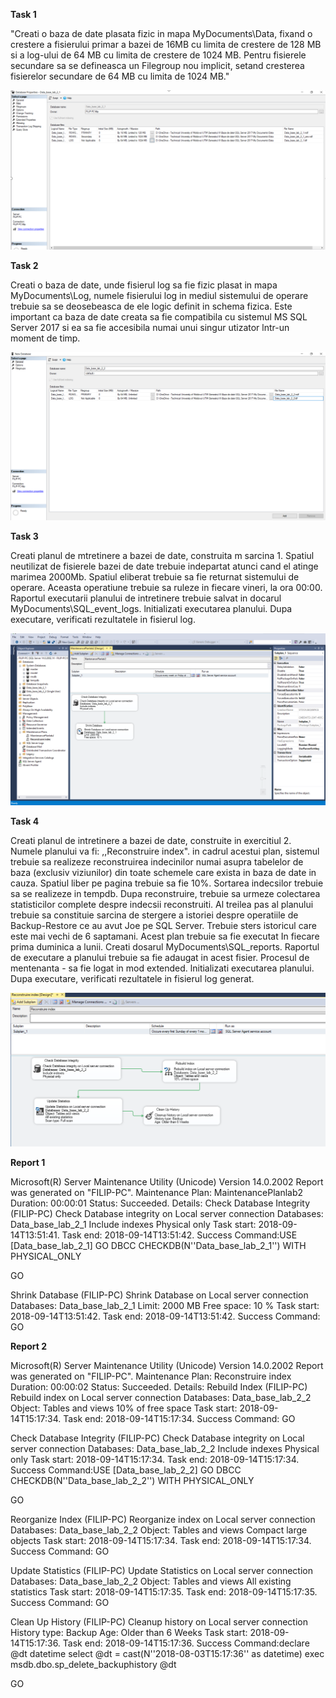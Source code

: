 **Task 1**

"Creati o baza de date plasata fizic in mapa MyDocuments\Data, fixand o crestere a fisierului
primar a bazei de 16MB cu limita de crestere de 128 MB si a log-ului de 64 MB cu limita de
crestere de 1024 MB. Pentru fisierele secundare sa se defineasca un Filegroup nou implicit,
setand cresterea fisierelor secundare de 64 MB cu limita de 1024 MB."

![](https://github.com/FilipOsoianu/DataBase/blob/master/Lab_1/Photo/1.PNG)


**Task 2**

Creati o baza de date, unde fisierul log sa fie fizic plasat in mapa MyDocuments\Log, numele
fisierului log in mediul sistemului de operare trebuie sa se deosebeasca de ele logic definit in
schema fizica. Este important ca baza de date creata sa fie compatibila cu sistemul MS SQL
Server 2017 si ea sa fie accesibila numai unui singur utizator lntr-un moment de timp.

![](https://github.com/FilipOsoianu/DataBase/blob/master/Lab_1/Photo/2.PNG)


**Task 3**

Creati planul de mtretinere a bazei de date, construita m sarcina 1. Spatiul neutilizat de
fisierele bazei de date trebuie indepartat atunci cand el atinge marimea 2000Mb. Spatiul
eliberat trebuie sa fie returnat sistemului de operare. Aceasta operatiune trebuie sa ruleze in
fiecare vineri, la ora 00:00. Raportul executarii planului de intretinere trebuie salvat in docarul
MyDocuments\SQL_event_logs. lnitializati executarea planului. Dupa executare, verificati
rezultatele in fisierul log.

![](https://github.com/FilipOsoianu/DataBase/blob/master/Lab_1/Photo/3.PNG)


**Task 4**

Creati planul de intretinere a bazei de date, construite in exercitiul 2. Numele planului va fi:
,,Reconstruire index". in cadrul acestui plan, sistemul trebuie sa realizeze reconstruirea
indecinilor numai asupra tabelelor de baza (exclusiv viziunilor) din toate schemele care exista
in baza de date in cauza. Spatiul liber pe pagina trebuie sa fie 10%. Sortarea indecsilor trebuie
sa se realizeze in tempdb. Dupa reconstruire, trebuie sa urmeze colectarea statisticilor
complete despre indecsii reconstruiti. Al treilea pas al planului trebuie sa constituie sarcina de
stergere a istoriei despre operatiile de Backup-Restore ce au avut Joe pe SQL Server. Trebuie
sters istoricul care este mai vechi de 6 saptamani. Acest plan trebuie sa fie executat In fiecare
prima duminica a lunii. Creati dosarul MyDocuments\SQL_reports. Raportul de executare a
planului trebuie sa fie adaugat in acest fisier. Procesul de mentenanta - sa fie logat in mod
extended. lnitializati executarea planului. Dupa executare, verificati rezultatele in fisierul log
generat.

![](https://github.com/FilipOsoianu/DataBase/blob/master/Lab_1/Photo/4.PNG)


**Report 1**

Microsoft(R) Server Maintenance Utility (Unicode) Version 14.0.2002
Report was generated on "FILIP-PC".
Maintenance Plan: MaintenancePlanlab2
Duration: 00:00:01
Status: Succeeded.
Details:
Check Database Integrity (FILIP-PC)
Check Database integrity on Local server connection
Databases: Data_base_lab_2_1
Include indexes
Physical only
Task start: 2018-09-14T13:51:41.
Task end: 2018-09-14T13:51:42.
Success
Command:USE [Data_base_lab_2_1]
GO
DBCC CHECKDB(N''Data_base_lab_2_1'')  WITH  PHYSICAL_ONLY

GO


Shrink Database (FILIP-PC)
Shrink Database on Local server connection
Databases: Data_base_lab_2_1
Limit: 2000 MB
Free space: 10 %
Task start: 2018-09-14T13:51:42.
Task end: 2018-09-14T13:51:42.
Success
Command:
GO


**Report 2**

Microsoft(R) Server Maintenance Utility (Unicode) Version 14.0.2002
Report was generated on "FILIP-PC".
Maintenance Plan: Reconstruire index
Duration: 00:00:02
Status: Succeeded.
Details:
Rebuild Index (FILIP-PC)
Rebuild index on Local server connection
Databases: Data_base_lab_2_2
Object: Tables and views
10% of free space
Task start: 2018-09-14T15:17:34.
Task end: 2018-09-14T15:17:34.
Success
Command:
GO


Check Database Integrity (FILIP-PC)
Check Database integrity on Local server connection
Databases: Data_base_lab_2_2
Include indexes
Physical only
Task start: 2018-09-14T15:17:34.
Task end: 2018-09-14T15:17:34.
Success
Command:USE [Data_base_lab_2_2]
GO
DBCC CHECKDB(N''Data_base_lab_2_2'')  WITH  PHYSICAL_ONLY

GO


Reorganize Index (FILIP-PC)
Reorganize index on Local server connection
Databases: Data_base_lab_2_2
Object: Tables and views
Compact large objects
Task start: 2018-09-14T15:17:34.
Task end: 2018-09-14T15:17:34.
Success
Command:
GO


Update Statistics (FILIP-PC)
Update Statistics on Local server connection
Databases: Data_base_lab_2_2
Object: Tables and views
All existing statistics
Task start: 2018-09-14T15:17:35.
Task end: 2018-09-14T15:17:35.
Success
Command:
GO


Clean Up History (FILIP-PC)
Cleanup history on Local server connection
History type: Backup
Age: Older than 6 Weeks
Task start: 2018-09-14T15:17:36.
Task end: 2018-09-14T15:17:36.
Success
Command:declare @dt datetime select @dt = cast(N''2018-08-03T15:17:36'' as datetime) exec msdb.dbo.sp_delete_backuphistory @dt

GO








